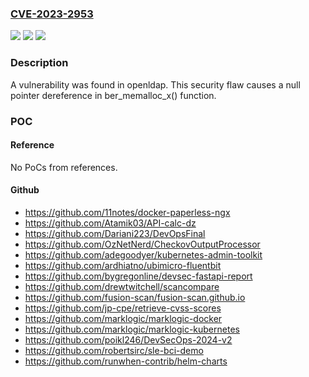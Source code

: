 ### [CVE-2023-2953](https://cve.mitre.org/cgi-bin/cvename.cgi?name=CVE-2023-2953)
![](https://img.shields.io/static/v1?label=Product&message=openldap&color=blue)
![](https://img.shields.io/static/v1?label=Version&message=n%2Fa&color=blue)
![](https://img.shields.io/static/v1?label=Vulnerability&message=CWE-476&color=brighgreen)

### Description

A vulnerability was found in openldap. This security flaw causes a null pointer dereference in ber_memalloc_x() function.

### POC

#### Reference
No PoCs from references.

#### Github
- https://github.com/11notes/docker-paperless-ngx
- https://github.com/Atamik03/API-calc-dz
- https://github.com/Dariani223/DevOpsFinal
- https://github.com/OzNetNerd/CheckovOutputProcessor
- https://github.com/adegoodyer/kubernetes-admin-toolkit
- https://github.com/ardhiatno/ubimicro-fluentbit
- https://github.com/bygregonline/devsec-fastapi-report
- https://github.com/drewtwitchell/scancompare
- https://github.com/fusion-scan/fusion-scan.github.io
- https://github.com/jp-cpe/retrieve-cvss-scores
- https://github.com/marklogic/marklogic-docker
- https://github.com/marklogic/marklogic-kubernetes
- https://github.com/poikl246/DevSecOps-2024-v2
- https://github.com/robertsirc/sle-bci-demo
- https://github.com/runwhen-contrib/helm-charts

